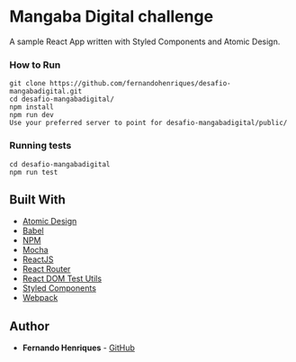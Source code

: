 # Mangaba Digital challenge

A sample React App written with Styled Components and Atomic Design.


### How to Run

```
git clone https://github.com/fernandohenriques/desafio-mangabadigital.git
cd desafio-mangabadigital/
npm install
npm run dev
Use your preferred server to point for desafio-mangabadigital/public/
```


### Running tests

```
cd desafio-mangabadigital
npm run test
```


## Built With

* [Atomic Design](https://docs.expo.io/versions/latest/)
* [Babel](https://babeljs.io/)
* [NPM](https://www.npmjs.com/)
* [Mocha](https://mochajs.org/)
* [ReactJS](https://reactjs.org/)
* [React Router](https://reacttraining.com/react-router/web/guides/philosophy)
* [React DOM Test Utils](https://reactjs.org/docs/test-utils.html)
* [Styled Components](https://www.styled-components.com/)
* [Webpack](https://webpack.js.org/)


## Author

* **Fernando Henriques** - [GitHub](https://github.com/fernandohenriques)